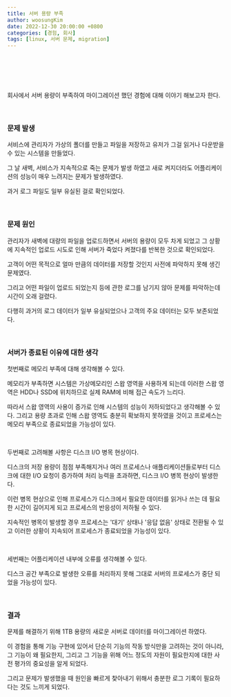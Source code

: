 ```yaml
---
title: 서버 용량 부족
author: woosungKim
date: 2022-12-30 20:00:00 +0800
categories: [경험, 회사]
tags: [linux, 서버 문제, migration]
---
```


<br>
<br>
<br>
<br>

회사에서 서버 용량이 부족하여 마이그레이션 했던 경험에 대해 이야기 해보고자 한다.

<br>

### 문제 발생

서비스에 관리자가 가상의 폴더를 만들고 파일을 저장하고 유저가 그걸 읽거나 다운받을 수 있는 시스템을 만들었다.

그 날 새벽, 서비스가 지속적으로 죽는 문제가 발생 하였고 새로 켜지더라도 어플리케이션의 성능이 매우 느려지는 문제가 발생하였다.

과거 로그 파일도 일부 유실된 걸로 확인되었다.

<br>

### 문제 원인

관리자가 새벽에 대량의 파일을 업로드하면서 서버의 용량이 모두 차게 되었고 그 상황에 지속적인 업로드 시도로 인해 서버가 죽었다 켜졌다를 반복한 것으로 확인되었다.

고객이 어떤 목적으로 얼마 만큼의 데이터를 저장할 것인지 사전에 파악하지 못해 생긴 문제였다.

그리고 어떤 파일이 업로드 되었는지 등에 관한 로그를 남기지 않아 문제를 파악하는데 시간이 오래 걸렸다.

다행히 과거의 로그 데이터가 일부 유실되었으나 고객의 주요 데이터는 모두 보존되었다.

<br>

### 서버가 종료된 이유에 대한 생각

첫번째로 메모리 부족에 대해 생각해볼 수 있다. 

메모리가 부족하면 시스템은 가상메모리인 스왑 영역을 사용하게 되는데 이러한 스왑 영역은 HDD나 SSD에 위치하므로 실제 RAM에 비해 접근 속도가 느리다. 

따라서 스왑 영역의 사용이 증가로 인해 시스템의 성능이 저하되었다고 생각해볼 수 있다. 그리고 용량 초과로 인해 스왑 영역도 충분히 확보하지 못하였을 것이고 프로세스는 메모리 부족으로 종료되었을 가능성이 있다.

<br>

두번째로 고려해볼 사항은 디스크 I/O 병목 현상이다.

디스크의 저장 용량이 점점 부족해지거나 여러 프로세스나 애플리케이션들로부터 디스크에 대한 I/O 요청이 증가하여 처리 능력을 초과하면, 디스크 I/O 병목 현상이 발생한다.

이런 병목 현상으로 인해 프로세스가 디스크에서 필요한 데이터를 읽거나 쓰는 데 필요한 시간이 길어지게 되고 프로세스의 반응성이 저하될 수 있다.

지속적인 병목이 발생할 경우 프로세스는 '대기' 상태나 '응답 없음' 상태로 전환될 수 있고 이러한 상황이 지속되어 프로세스가 종료되었을 가능성이 있다.

<br>

세번째는 어플리케이션 내부에 오류를 생각해볼 수 있다.

디스크 공간 부족으로 발생한 오류를 처리하지 못해 그대로 서버의 프로세스가 중단 되었을 가능성이 있다.

<br>

### 결과

문제를 해결하기 위해 1TB 용량의 새로운 서버로 데이터를 마이그레이션 하였다.

이 경험을 통해 기능 구현에 있어서 단순히 기능의 작동 방식만을 고려하는 것이 아니라, 그 기능이 왜 필요한지, 그리고 그 기능을 위해 어느 정도의 자원이 필요한지에 대한 사전 평가의 중요성을 알게 되었다.

그리고 문제가 발생했을 때 원인을 빠르게 찾아내기 위해서 충분한 로그 기록이 필요하다는 것도 느끼게 되었다.

